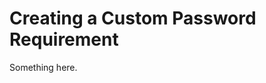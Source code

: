 [title]: # (Creating a Custom Password Requirement)
[tags]: # (XXX)
[priority]: # (5357)
# Creating a Custom Password Requirement
Something here.
